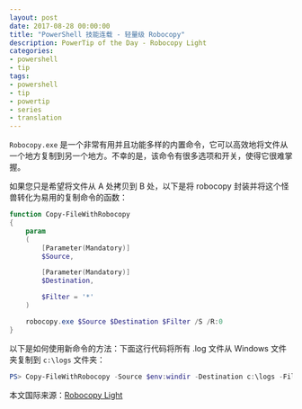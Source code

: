 ```yaml
---
layout: post
date: 2017-08-28 00:00:00
title: "PowerShell 技能连载 - 轻量级 Robocopy"
description: PowerTip of the Day - Robocopy Light
categories:
- powershell
- tip
tags:
- powershell
- tip
- powertip
- series
- translation
---
```

`Robocopy.exe` 是一个非常有用并且功能多样的内置命令，它可以高效地将文件从一个地方复制到另一个地方。不幸的是，该命令有很多选项和开关，使得它很难掌握。

如果您只是希望将文件从 A 处拷贝到 B 处，以下是将 robocopy 封装并将这个怪兽转化为易用的复制命令的函数：

```powershell
function Copy-FileWithRobocopy
{
    param
    (
        [Parameter(Mandatory)]
        $Source,

        [Parameter(Mandatory)]
        $Destination,

        $Filter = '*'
    )

    robocopy.exe $Source $Destination $Filter /S /R:0
}
```

以下是如何使用新命令的方法：下面这行代码将所有 .log 文件从 Windows 文件夹复制到 `c:\logs` 文件夹：

```powershell
PS> Copy-FileWithRobocopy -Source $env:windir -Destination c:\logs -Filter *.log
```

<!--more-->
本文国际来源：[Robocopy Light](http://community.idera.com/powershell/powertips/b/tips/posts/robocopy-light)
